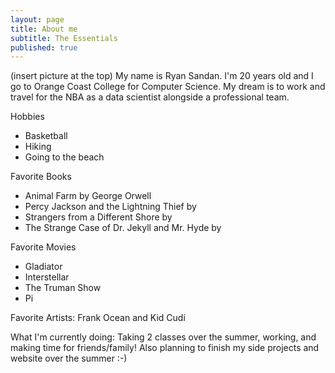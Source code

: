 ```yaml
---
layout: page
title: About me
subtitle: The Essentials
published: true
---
```

(insert picture at the top)
My name is Ryan Sandan. I'm 20 years old and I go to Orange Coast College for Computer Science. 
My dream is to work and travel for the NBA as a data scientist alongside a professional team.


Hobbies
- Basketball
- Hiking
- Going to the beach

Favorite Books
- Animal Farm by George Orwell
- Percy Jackson and the Lightning Thief by 
- Strangers from a Different Shore by 
- The Strange Case of Dr. Jekyll and Mr. Hyde by 

Favorite Movies
- Gladiator
- Interstellar
- The Truman Show
- Pi 

Favorite Artists: Frank Ocean and Kid Cudi

What I'm currently doing: 
Taking 2 classes over the summer, working, and making time for friends/family! Also planning to finish my side projects and website over the summer :-)
